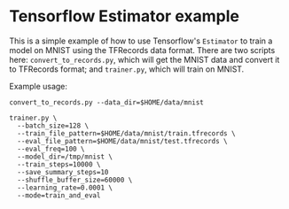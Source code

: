 # Tensorflow Estimator example

This is a simple example of how to use Tensorflow's `Estimator` to train a model
on MNIST using the TFRecords data format.  There are two scripts here:
`convert_to_records.py`, which will get the MNIST data and convert it to
TFRecords format; and `trainer.py`, which will train on MNIST.

Example usage:

```
convert_to_records.py --data_dir=$HOME/data/mnist
```

```
trainer.py \
  --batch_size=128 \
  --train_file_pattern=$HOME/data/mnist/train.tfrecords \
  --eval_file_pattern=$HOME/data/mnist/test.tfrecords \
  --eval_freq=100 \
  --model_dir=/tmp/mnist \
  --train_steps=10000 \
  --save_summary_steps=10
  --shuffle_buffer_size=60000 \
  --learning_rate=0.0001 \
  --mode=train_and_eval
```
